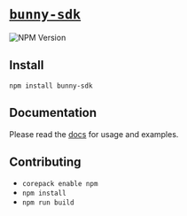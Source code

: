 # [`bunny-sdk`](https://bunny-launcher.com/bunny-sdk/typescript)

![NPM Version](https://img.shields.io/npm/v/bunny-sdk?color=blue)

## Install

```shell
npm install bunny-sdk
```

## Documentation

Please read the [docs](https://bunny-launcher.com/bunny-sdk/typescript) for usage and examples.

## Contributing

- `corepack enable npm`
- `npm install`
- `npm run build`
